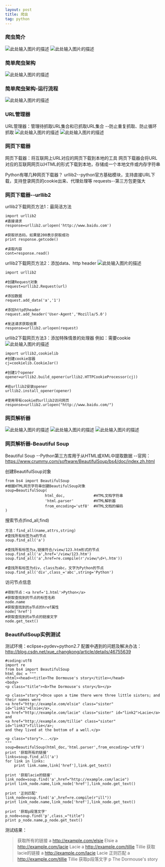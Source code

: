 ```yaml
---
layout: post
title: 爬虫
tag: python
---
```


### 爬虫简介

![此处输入图片的描述][2]
![此处输入图片的描述][3]
### 简单爬虫架构
![此处输入图片的描述][4]
### 简单爬虫架构-运行流程
![此处输入图片的描述][5]
### URL管理器
URL管理器：管理待抓取URL集合和已抓取URL集合
--防止重复抓取、防止循环抓取
![此处输入图片的描述][6]
![此处输入图片的描述][7]
### 网页下载器
网页下载器：将互联网上URL对应的网页下载到本地的工具
网页下载器会将URL对应的互联网网页以HTML的形式下载到本地，存储成一个本地文件或内存字符串

Python有哪几种网页下载器？
urllib2--python官方基础模块，支持直接URL下载，支持登录网页的cookie出来、代理处理等
requests--第三方包更强大

### 网页下载器--urllib2
urllib2下载网页方法1：最简洁方法
```
import urllib2
#直接请求
response=urllib2.urlopen('http://www.baidu.com')

#获取状态码，如果是200表示获取成功
print response.getcode()

#读取内容
cont=response.read()
```
urllib2下载网页方法2：添加data、http header
![此处输入图片的描述][8]
```
import urllib2

#创建Request对象
request=urllib2.Request(url)

#添加数据
request.add_data('a','1')

#添加http的header
request.add_header('User-Agent','Mozilla/5.0')

#发送请求获取结果
response=urllib2.urlopen(request)
```

urllib2下载网页方法3：添加特殊情景的处理器
例如：需要cookie
![此处输入图片的描述][9]
```
import urllib2,cookielib
#创建cookie容器
cj=cookielib.CookieJar()

#创建1个opener
opener=urllib2.build_opener(urllib2.HTTPCookieProcessor(cj))

#给urllib2安装opener
urllib2.install_opener(opener)

#使用带有cookie的urllib2访问网页
response=urllib2.urlopen("http://www.baidu.com/")
```
### 网页解析器
![此处输入图片的描述][10]
![此处输入图片的描述][11]
![此处输入图片的描述][12]

### 网页解析器-Beautiful Soup
Beautiful Soup
--Python第三方库用于从HTML或XML中提取数据
--官网：https://www.crummy.com/software/BeautifulSoup/bs4/doc/index.zh.html

创建BeautifulSoup对象
```
from bs4 import BeautifulSoup
#根据HTML网页字符串创建BeautifulSoup对象
soup=BeautifulSoup(
                  html_doc,             #HTML文档字符串
                  'html.parser'         #HTML解析器
                  from_encoding='utf8'  #HTML文档的编码
)
```
搜索节点(find_all,find)
```
方法：find_all(name,attrs,string)
#查找所有标签为a的节点
soup.find_all('a')

#查找所有标签为a,链接符合/view/123.htm形式的节点
soup.find_all('a',href='/view/123.htm')
soup.find_all('a',href=re.compile(r'/view/\d+\.htm'))

#查找所有标签为div，class为abc，文字为Python的节点
soup.find_all('div',class_='abc',string='Python')
```

访问节点信息
```
#得到节点：<a href='1.html'>Python</a>
#获取查找到的节点的标签名称
node.name
#获取查找到的a节点的href属性
node['href']
#获取查找到的a节点的链接文字
node.get_text()
```

### BeautifulSoup实例测试
测试环境：eclipse+pydev+python2.7
配置中遇到的问题及解决办法：http://blog.csdn.net/xue_changkong/article/details/46755639
```
#coding:utf8
import re
from bs4 import BeautifulSoup
html_doc = """
<html><head><title>The Dormouse's story</title></head>
<body>
<p class="title"><b>The Dormouse's story</b></p>

<p class="story">Once upon a time there were three little sisters; and their names were
<a href="http://example.com/elsie" class="sister" id="link1">Elsie</a>,
<a href="http://example.com/lacie" class="sister" id="link2">Lacie</a> and
<a href="http://example.com/tillie" class="sister" id="link3">Tillie</a>;
and they lived at the bottom of a well.</p>

<p class="story">...</p>
"""
soup=BeautifulSoup(html_doc,'html.parser',from_encoding='utf8')
print '获取所有的链接'
links=soup.find_all('a')
for link in links:
    print link.name,link['href'],link.get_text()

print '获取lacie的链接'
link_node=soup.find('a',href="http://example.com/lacie")
print link_node.name,link_node['href'],link_node.get_text()

print '正则匹配'
link_node=soup.find('a',href=re.compile(r"ill"))
print link_node.name,link_node['href'],link_node.get_text()

print '获取p段落文字'
p_node=soup.find('p',class_="title")
print p_node.name,p_node.get_text()
```

测试结果：

> 获取所有的链接 a http://example.com/elsie Elsie a http://example.com/lacie
> Lacie a http://example.com/tillie Tillie 获取lacie的链接 a
> http://example.com/lacie Lacie 正则匹配 a http://example.com/tillie Tillie
> 获取p段落文字 p The Dormouse's story


  [1]: http://www.imooc.com/learn/563
  [2]: http://omztq7zo1.bkt.clouddn.com/%E7%88%AC%E8%99%AB%E7%AE%80%E4%BB%8B.png
  [3]: http://omztq7zo1.bkt.clouddn.com/%E7%88%AC%E8%99%AB%E7%AE%80%E4%BB%8B2.png
  [4]: http://omztq7zo1.bkt.clouddn.com/%E7%88%AC%E8%99%AB%E6%9E%B6%E6%9E%84.png
  [5]: http://omztq7zo1.bkt.clouddn.com/%E8%BF%90%E8%A1%8C%E6%B5%81%E7%A8%8B.png
  [6]: http://omztq7zo1.bkt.clouddn.com/URL%E7%AE%A1%E7%90%86%E5%99%A8.png
  [7]: http://omztq7zo1.bkt.clouddn.com/url%E7%AE%A1%E7%90%86%E5%99%A8%E5%AE%9E%E7%8E%B0%E6%96%B9%E5%BC%8F.png
  [8]: http://omztq7zo1.bkt.clouddn.com/urllib2-2.png
  [9]: http://omztq7zo1.bkt.clouddn.com/urllib2-3.png
  [10]: http://omztq7zo1.bkt.clouddn.com/%E7%BD%91%E9%A1%B5%E8%A7%A3%E6%9E%90%E5%99%A8.png
  [11]: http://omztq7zo1.bkt.clouddn.com/%E7%BD%91%E9%A1%B5%E8%A7%A3%E6%9E%90%E5%99%A82.png
  [12]: http://omztq7zo1.bkt.clouddn.com/%E7%BD%91%E9%A1%B5%E8%A7%A3%E6%9E%90%E5%99%A83.png